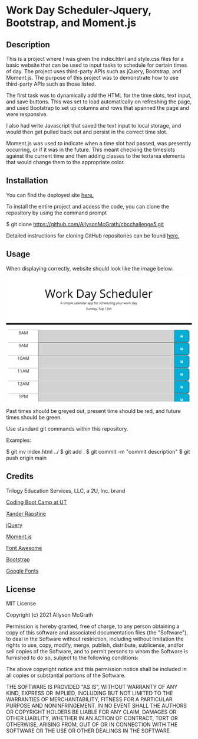 # Work Day Scheduler-Jquery, Bootstrap, and Moment.js

## Description

This is a project where I was given the index.html and style.css files for a basic website that can be used to input tasks to schedule for certain times of day. The project uses third-party APIs such as jQuery, Bootstrap, and Moment.js. The purpose of this project was to demonstrate how to use third-party APIs such as those listed.

The first task was to dynamically add the HTML for the time slots, text input, and save buttons. This was set to load automatically on refreshing the page, and used Bootstrap to set up columns and rows that spanned the page and were responsive.

I also had write Javascript that saved the text input to local storage, and would then get pulled back out and persist in the correct time slot.

Moment.js was used to indicate when a time slot had passed, was presently occurring, or if it was in the future. This meant checking the timeslots against the current time and then adding classes to the textarea elements that would change them to the appropriate color.

## Installation

You can find the deployed site [here.](https://allysonmcgrath.github.io/jquery-workday-scheduler/)

To install the entire project and access the code, you can clone the repository by using the command prompt

$ git clone https://github.com/AllysonMcGrath/cbcchallenge5.git

Detailed instructions for cloning GitHub repositories can be found [here.](https://docs.github.com/en/github/creating-cloning-and-archiving-repositories/cloning-a-repository-from-github/cloning-a-repository)



## Usage

When displaying correctly, website should look like the image below:

![Website with time slots](assets/images/schedulersite.JPG)

Past times should be greyed out, present time should be red, and future times should be green.

Use standard git commands within this repository.

Examples:

$ git mv index.html ../
$ git add .
$ git commit -m "commit description"
$ git push origin main

## Credits

Trilogy Education Services, LLC, a 2U, Inc. brand

[Coding Boot Camp at UT](https://github.com/the-Coding-Boot-Camp-at-UT)

[Xander Rapstine](https://github.com/Xandromus)

[jQuery](https://jquery.com/)

[Moment.js](https://momentjs.com/)

[Font Awesome](https://fontawesome.com/)

[Bootstrap](https://getbootstrap.com/)

[Google Fonts](https://developers.google.com/fonts)

## License

MIT License

Copyright (c) 2021 Allyson McGrath

Permission is hereby granted, free of charge, to any person obtaining a copy
of this software and associated documentation files (the "Software"), to deal
in the Software without restriction, including without limitation the rights
to use, copy, modify, merge, publish, distribute, sublicense, and/or sell
copies of the Software, and to permit persons to whom the Software is
furnished to do so, subject to the following conditions:

The above copyright notice and this permission notice shall be included in all
copies or substantial portions of the Software.

THE SOFTWARE IS PROVIDED "AS IS", WITHOUT WARRANTY OF ANY KIND, EXPRESS OR
IMPLIED, INCLUDING BUT NOT LIMITED TO THE WARRANTIES OF MERCHANTABILITY,
FITNESS FOR A PARTICULAR PURPOSE AND NONINFRINGEMENT. IN NO EVENT SHALL THE
AUTHORS OR COPYRIGHT HOLDERS BE LIABLE FOR ANY CLAIM, DAMAGES OR OTHER
LIABILITY, WHETHER IN AN ACTION OF CONTRACT, TORT OR OTHERWISE, ARISING FROM,
OUT OF OR IN CONNECTION WITH THE SOFTWARE OR THE USE OR OTHER DEALINGS IN THE
SOFTWARE.
